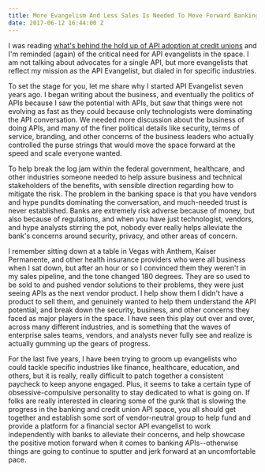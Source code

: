 ```yaml
---
title: More Evangelism And Less Sales Is Needed To Move Forward Banking API Conversation
date: 2017-06-12 16:44:00 Z
---
```


I was reading [what's behind the hold up of API adoption at credit unions](https://www.cujournal.com/news/whats-behind-the-hold-up-of-api-adoption-at-credit-unions) and I'm reminded (again) of the critical need for API evangelists in the space. I am not talking about advocates for a single API, but more evangelists that reflect my mission as the API Evangelist, but dialed in for specific industries.

To set the stage for you, let me share why I started API Evangelist seven years ago. I began writing about the business, and eventually the politics of APIs because I saw the potential with APIs, but saw that things were not evolving as fast as they could because only technologists were dominating the API conversation. We needed more discussion about the business of doing APIs, and many of the finer political details like security, terms of service, branding, and other concerns of the business leaders who actually controlled the purse strings that would move the space forward at the speed and scale everyone wanted.

To help break the log jam within the federal government, healthcare, and other industries someone needed to help assure business and technical stakeholders of the benefits, with sensible direction regarding how to mitigate the risk. The problem in the banking space is that you have vendors and hype pundits dominating the conversation, and much-needed trust is never established. Banks are extremely risk adverse because of money, but also because of regulations, and when you have just technologist, vendors, and hype analysts stirring the pot, nobody ever really helps alleviate the bank's concerns around security, privacy, and other areas of concern.

I remember sitting down at a table in Vegas with Anthem, Kaiser Permanente, and other health insurance providers who were all business when I sat down, but after an hour or so I convinced them they weren't in my sales pipeline, and the tone changed 180 degrees. They are so used to be sold to and pushed vendor solutions to their problems, they were just seeing APIs as the next vendor product. I help show them I didn't have a product to sell them, and genuinely wanted to help them understand the API potential, and break down the security, business, and other concerns they faced as major players in the space. I have seen this play out over and over, across many different industries, and is something that the waves of enterprise sales teams, vendors, and analysts never fully see and realize is actually gumming up the gears of progress. 

For the last five years, I have been trying to groom up evangelists who could tackle specific industries like finance, healthcare, education, and others, but it is really, really difficult to patch together a consistent paycheck to keep anyone engaged. Plus, it seems to take a certain type of obsessive-compulsive personality to stay dedicated to what is going on. If folks are really interested in clearing some of the gunk that is slowing the progress in the banking and credit union API space, you all should get together and establish some sort of vendor-neutral group to help fund and provide a platform for a financial sector API evangelist to work independently with banks to alleviate their concerns, and help showcase the positive motion forward when it comes to banking APIs--otherwise things are going to continue to sputter and jerk forward at an uncomfortable pace.